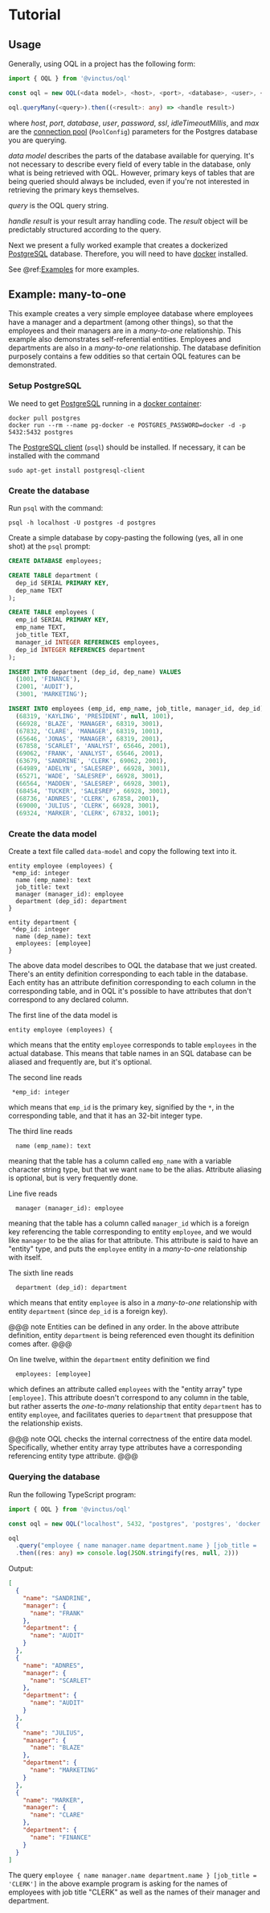 Tutorial
========

Usage
-----

Generally, using OQL in a project has the following form:

```typescript
import { OQL } from '@vinctus/oql'

const oql = new OQL(<data model>, <host>, <port>, <database>, <user>, <password>, <ssl>, <idleTimeoutMillis>, <max>)

oql.queryMany(<query>).then((<result>: any) => <handle result>)
```

where *host*, *port*, *database*, *user*, *password*, *ssl*, *idleTimeoutMillis*, and *max* are the [connection pool](https://node-postgres.com/api/pool) (`PoolConfig`) parameters for the Postgres database you are querying.

*data model* describes the parts of the database available for querying.  It's not necessary to describe every field of every table in the database, only what is being retrieved with OQL.  However, primary keys of tables that are being queried should always be included, even if you're not interested in retrieving the primary keys themselves.

*query* is the OQL query string.

*handle result* is your result array handling code.  The *result* object will be predictably structured according to the query.


Next we present a fully worked example that creates a dockerized [PostgreSQL](https://www.postgresql.org/) database.  Therefore, you will need to have [docker](https://www.docker.com/) installed.

See @ref:[Examples](examples.md) for more examples.

Example: many-to-one
--------------------

This example creates a very simple employee database where employees have a manager and a department (among other things), so that the employees and their managers are in a *many-to-one* relationship.  This example also demonstrates self-referential entities.  Employees and departments are also in a *many-to-one* relationship.  The database definition purposely contains a few oddities so that certain OQL features can be demonstrated.

### Setup PostgreSQL

We need to get [PostgreSQL](https://hub.docker.com/_/postgres) running in a [docker container](https://www.docker.com/resources/what-container):

```
docker pull postgres
docker run --rm --name pg-docker -e POSTGRES_PASSWORD=docker -d -p 5432:5432 postgres
```

The [PostgreSQL client](https://www.postgresql.org/docs/13.3/app-psql.html) (`psql`) should be installed. If necessary, it can be installed with the command

`sudo apt-get install postgresql-client`

### Create the database

Run `psql` with the command:

`psql -h localhost -U postgres -d postgres`

Create a simple database by copy-pasting the following (yes, all in one shot) at the `psql` prompt:

```sql
CREATE DATABASE employees;

CREATE TABLE department (
  dep_id SERIAL PRIMARY KEY,
  dep_name TEXT
);

CREATE TABLE employees (
  emp_id SERIAL PRIMARY KEY,
  emp_name TEXT,
  job_title TEXT,
  manager_id INTEGER REFERENCES employees,
  dep_id INTEGER REFERENCES department
);

INSERT INTO department (dep_id, dep_name) VALUES
  (1001, 'FINANCE'),             
  (2001, 'AUDIT'),
  (3001, 'MARKETING');

INSERT INTO employees (emp_id, emp_name, job_title, manager_id, dep_id) VALUES
  (68319, 'KAYLING', 'PRESIDENT', null, 1001),
  (66928, 'BLAZE', 'MANAGER', 68319, 3001),
  (67832, 'CLARE', 'MANAGER', 68319, 1001),
  (65646, 'JONAS', 'MANAGER', 68319, 2001),
  (67858, 'SCARLET', 'ANALYST', 65646, 2001),
  (69062, 'FRANK', 'ANALYST', 65646, 2001),
  (63679, 'SANDRINE', 'CLERK', 69062, 2001),
  (64989, 'ADELYN', 'SALESREP', 66928, 3001),
  (65271, 'WADE', 'SALESREP', 66928, 3001),
  (66564, 'MADDEN', 'SALESREP', 66928, 3001),
  (68454, 'TUCKER', 'SALESREP', 66928, 3001),
  (68736, 'ADNRES', 'CLERK', 67858, 2001),
  (69000, 'JULIUS', 'CLERK', 66928, 3001),
  (69324, 'MARKER', 'CLERK', 67832, 1001);
```

### Create the data model

Create a text file called `data-model` and copy the following text into it.

```
entity employee (employees) {
 *emp_id: integer
  name (emp_name): text
  job_title: text
  manager (manager_id): employee
  department (dep_id): department
}

entity department {
 *dep_id: integer
  name (dep_name): text
  employees: [employee]
}
```

The above data model describes to OQL the database that we just created. There's an entity definition corresponding to each table in the database.  Each entity has an attribute definition corresponding to each column in the corresponding table, and in OQL it's possible to have attributes that don't correspond to any declared column.

The first line of the data model is

```
entity employee (employees) {
```

which means that the entity `employee` corresponds to table `employees` in the actual database.  This means that table names in an SQL database can be aliased and frequently are, but it's optional. 

The second line reads

```
 *emp_id: integer
```

which means that `emp_id` is the primary key, signified by the `*`, in the corresponding table, and that it has an 32-bit integer type.

The third line reads

```
  name (emp_name): text
```

meaning that the table has a column called `emp_name` with a variable character string type, but that we want `name` to be the alias.  Attribute aliasing is optional, but is very frequently done.

Line five reads

```
  manager (manager_id): employee
```

meaning that the table has a column called `manager_id` which is a foreign key referencing the table corresponding to entity `employee`, and we would like `manager` to be the alias for that attribute.  This attribute is said to have an "entity" type, and puts the `employee` entity in a *many-to-one* relationship with itself.

The sixth line reads

```
  department (dep_id): department
```

which means that entity `employee` is also in a *many-to-one* relationship with entity `department` (since `dep_id` is a foreign key).

@@@ note
Entities can be defined in any order. In the above attribute definition, entity `department` is being referenced even thought its definition comes after.
@@@

On line twelve, within the `department` entity definition we find

```
  employees: [employee]
```

which defines an attribute called `employees` with the "entity array" type `[employee]`. This attribute doesn't correspond to any column in the table, but rather asserts the *one-to-many* relationship that entity `department` has to entity `employee`, and facilitates queries to `department` that presuppose that the relationship exists.

@@@ note
OQL checks the internal correctness of the entire data model. Specifically, whether entity array type attributes have a corresponding referencing entity type attribute.
@@@

### Querying the database

Run the following TypeScript program:

```typescript
import { OQL } from '@vinctus/oql'

const oql = new OQL("localhost", 5432, "postgres", 'postgres', 'docker', false)

oql
  .query("employee { name manager.name department.name } [job_title = 'CLERK']", conn)
  .then((res: any) => console.log(JSON.stringify(res, null, 2)))
```

Output:

```json
[
  {
    "name": "SANDRINE",
    "manager": {
      "name": "FRANK"
    },
    "department": {
      "name": "AUDIT"
    }
  },
  {
    "name": "ADNRES",
    "manager": {
      "name": "SCARLET"
    },
    "department": {
      "name": "AUDIT"
    }
  },
  {
    "name": "JULIUS",
    "manager": {
      "name": "BLAZE"
    },
    "department": {
      "name": "MARKETING"
    }
  },
  {
    "name": "MARKER",
    "manager": {
      "name": "CLARE"
    },
    "department": {
      "name": "FINANCE"
    }
  }
]
```

The query `employee { name manager.name department.name } [job_title = 'CLERK']` in the above example program is asking for the names of employees with job title "CLERK" as well as the names of their manager and department.
